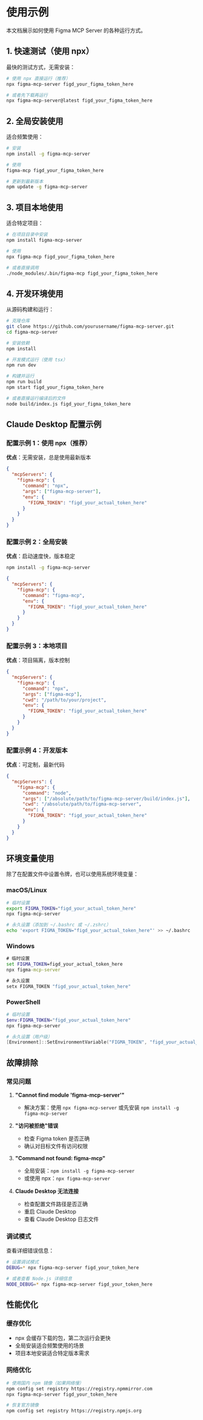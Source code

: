 # 使用示例

本文档展示如何使用 Figma MCP Server 的各种运行方式。

## 1. 快速测试（使用 npx）

最快的测试方式，无需安装：

```bash
# 使用 npx 直接运行（推荐）
npx figma-mcp-server figd_your_figma_token_here

# 或者先下载再运行
npx figma-mcp-server@latest figd_your_figma_token_here
```

## 2. 全局安装使用

适合频繁使用：

```bash
# 安装
npm install -g figma-mcp-server

# 使用
figma-mcp figd_your_figma_token_here

# 更新到最新版本
npm update -g figma-mcp-server
```

## 3. 项目本地使用

适合特定项目：

```bash
# 在项目目录中安装
npm install figma-mcp-server

# 使用
npx figma-mcp figd_your_figma_token_here

# 或者直接调用
./node_modules/.bin/figma-mcp figd_your_figma_token_here
```

## 4. 开发环境使用

从源码构建和运行：

```bash
# 克隆仓库
git clone https://github.com/yourusername/figma-mcp-server.git
cd figma-mcp-server

# 安装依赖
npm install

# 开发模式运行（使用 tsx）
npm run dev

# 构建并运行
npm run build
npm start figd_your_figma_token_here

# 或者直接运行编译后的文件
node build/index.js figd_your_figma_token_here
```

## Claude Desktop 配置示例

### 配置示例 1：使用 npx（推荐）

**优点**：无需安装，总是使用最新版本

```json
{
  "mcpServers": {
    "figma-mcp": {
      "command": "npx",
      "args": ["figma-mcp-server"],
      "env": {
        "FIGMA_TOKEN": "figd_your_actual_token_here"
      }
    }
  }
}
```

### 配置示例 2：全局安装

**优点**：启动速度快，版本稳定

```bash
npm install -g figma-mcp-server
```

```json
{
  "mcpServers": {
    "figma-mcp": {
      "command": "figma-mcp",
      "env": {
        "FIGMA_TOKEN": "figd_your_actual_token_here"
      }
    }
  }
}
```

### 配置示例 3：本地项目

**优点**：项目隔离，版本控制

```json
{
  "mcpServers": {
    "figma-mcp": {
      "command": "npx",
      "args": ["figma-mcp"],
      "cwd": "/path/to/your/project",
      "env": {
        "FIGMA_TOKEN": "figd_your_actual_token_here"
      }
    }
  }
}
```

### 配置示例 4：开发版本

**优点**：可定制，最新代码

```json
{
  "mcpServers": {
    "figma-mcp": {
      "command": "node",
      "args": ["/absolute/path/to/figma-mcp-server/build/index.js"],
      "cwd": "/absolute/path/to/figma-mcp-server",
      "env": {
        "FIGMA_TOKEN": "figd_your_actual_token_here"
      }
    }
  }
}
```

## 环境变量使用

除了在配置文件中设置令牌，也可以使用系统环境变量：

### macOS/Linux
```bash
# 临时设置
export FIGMA_TOKEN="figd_your_actual_token_here"
npx figma-mcp-server

# 永久设置（添加到 ~/.bashrc 或 ~/.zshrc）
echo 'export FIGMA_TOKEN="figd_your_actual_token_here"' >> ~/.bashrc
```

### Windows
```cmd
# 临时设置
set FIGMA_TOKEN=figd_your_actual_token_here
npx figma-mcp-server

# 永久设置
setx FIGMA_TOKEN "figd_your_actual_token_here"
```

### PowerShell
```powershell
# 临时设置
$env:FIGMA_TOKEN="figd_your_actual_token_here"
npx figma-mcp-server

# 永久设置（用户级）
[Environment]::SetEnvironmentVariable("FIGMA_TOKEN", "figd_your_actual_token_here", "User")
```

## 故障排除

### 常见问题

1. **"Cannot find module 'figma-mcp-server'"**
   - 解决方案：使用 `npx figma-mcp-server` 或先安装 `npm install -g figma-mcp-server`

2. **"访问被拒绝"错误**
   - 检查 Figma token 是否正确
   - 确认对目标文件有访问权限

3. **"Command not found: figma-mcp"**
   - 全局安装：`npm install -g figma-mcp-server`
   - 或使用 npx：`npx figma-mcp-server`

4. **Claude Desktop 无法连接**
   - 检查配置文件路径是否正确
   - 重启 Claude Desktop
   - 查看 Claude Desktop 日志文件

### 调试模式

查看详细错误信息：

```bash
# 设置调试模式
DEBUG=* npx figma-mcp-server figd_your_token_here

# 或者查看 Node.js 详细信息
NODE_DEBUG=* npx figma-mcp-server figd_your_token_here
```

## 性能优化

### 缓存优化
- npx 会缓存下载的包，第二次运行会更快
- 全局安装适合频繁使用的场景
- 项目本地安装适合特定版本需求

### 网络优化
```bash
# 使用国内 npm 镜像（如果网络慢）
npm config set registry https://registry.npmmirror.com
npx figma-mcp-server figd_your_token_here

# 恢复官方镜像
npm config set registry https://registry.npmjs.org
```
